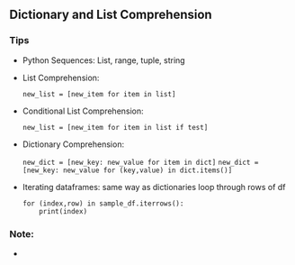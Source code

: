 
## Dictionary and List Comprehension

### Tips
- Python Sequences: List, range, tuple, string 

- List Comprehension: 

    ```new_list = [new_item for item in list]```

- Conditional List Comprehension:

    ```new_list = [new_item for item in list if test]```


- Dictionary Comprehension:

    ```new_dict = [new_key: new_value for item in dict]```
    ```new_dict = [new_key: new_value for (key,value) in dict.items()]```

- Iterating dataframes: same way as dictionaries
    loop through rows of df

    ```
    for (index,row) in sample_df.iterrows():
        print(index)
    ```
    

### Note: 
- 
